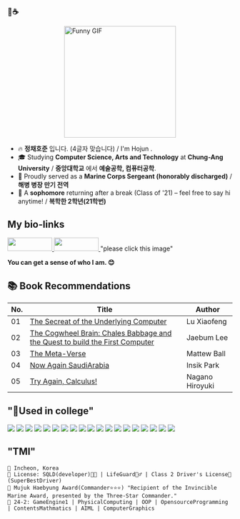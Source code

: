 ### 👋☕

<div style="display: flex; justify-content: center; align-items: center;">
  <img 
    src="https://i.giphy.com/media/v1.Y2lkPTc5MGI3NjExZmdpc2liNm5mb3pwM2pzYWlpaDNuazRuZm5ibWh5b2V6aWd0anhuZCZlcD12MV9pbnRlcm5hbF9naWZfYnlfaWQmY3Q9Zw/CTX0ivSQbI78A/giphy.gif" 
    alt="Funny GIF" 
    width="250" 
  />
</div>



- 🔥 **정채호준** 입니다. (4글자 맞습니다) / I'm Hojun .
- 🎓 Studying **Computer Science, Arts and Technology** at **Chung-Ang University** / **중앙대학교** 에서 **예술공학, 컴퓨터공학**.
- 🦅 Proudly served as a **Marine Corps Sergeant (honorably discharged)** / **해병 병장 만기 전역**
- 🌱 A **sophomore** returning after a break (Class of '21) – feel free to say hi anytime! / **복학한 2학년(21학번)**




## My bio-links
<span>

  <a href="https://www.instagram.com/ne_gr_za?utm_source=ig_web_button_share_sheet&igsh=ZDNlZDc0MzIxNw==">
    <img src="https://img.shields.io/badge/Instagram-E4405F?style=for-the-badge&logo=instagram&logoColor=white" width="100" height="30" />
  </a>
  <a href="https://youtu.be/L6sRyMrJoO0?si=-D_wMFLirR0-z0h0">
    <img 
      src="https://i.giphy.com/media/v1.Y2lkPTc5MGI3NjExc2wzYWR3Y3h5MWd6aHR2eGtvNXF5em0xdWUyYjZlcG5neXd5bXZvaiZlcD12MV9pbnRlcm5hbF9naWZfYnlfaWQmY3Q9Zw/SBz5WdRACsaqEEGRfl/giphy.gif" 
      width="100" height="30"
    /> 
  </a> "please click this image"
</span>






**You can get a sense of who I am. 😊**



## 📚 Book Recommendations

| No. | Title | Author |
|------|-------|----------|
| 01 | [The Secreat of the Underlying Computer](https://www.yes24.com/Product/Goods/125299750?pid=123487&cosemkid=go17107581468846387&utm_source=google_pc&utm_medium=cpc&utm_campaign=book_pc&utm_content=ys_240530_google_pc_cc_book_pc_12403%EB%8F%84%EC%84%9C&utm_term=%EC%BB%B4%ED%93%A8%ED%84%B0%EB%B0%91%EB%B0%94%EB%8B%A5%EC%9D%98%EB%B9%84%EB%B0%80&gad_source=1&gclid=CjwKCAiA9IC6BhA3EiwAsbltONxOWeqFMdzE0XgE2xvAhy51myI5i_TP6gSNbvuOPIlVh0JhSDKGbBoCr0cQAvD_BwE)  | Lu Xiaofeng |
| 02 | [The Cogwheel Brain: Chales Babbage and the Quest to build the First Computer](https://www.yes24.com/Product/Goods/25245406)  | Jaebum Lee |
| 03 | [The Meta-Verse](https://www.yes24.com/Product/Goods/119153901) | Mattew Ball |
| 04 | [Now Again SaudiArabia](https://www.yes24.com/Product/Goods/125297987) | Insik Park |
| 05 | [Try Again, Calculus!](https://www.yes24.com/Product/Goods/77126121) | Nagano Hiroyuki |




## "🤖Used in college"
<span>
  <img src="https://img.shields.io/badge/C%23-239120?style=for-the-badge&logo=c-sharp&logoColor=white"/>
  <img src="https://img.shields.io/badge/C%2B%2B-00599C?style=for-the-badge&logo=c%2B%2B&logoColor=white"/>
  <img src="https://img.shields.io/badge/Python-3776AB?style=for-the-badge&logo=python&logoColor=white"/>
  <img src="https://img.shields.io/badge/HTML5-E34F26?style=for-the-badge&logo=html5&logoColor=white"/>
  <img src="https://img.shields.io/badge/Unity-100000?style=for-the-badge&logo=unity&logoColor=white"/>
  <img src="https://img.shields.io/badge/MySQL-00000F?style=for-the-badge&logo=mysql&logoColor=white"/>
  <img src="https://img.shields.io/badge/npm-CB3837?style=for-the-badge&logo=npm&logoColor=white"/>
  <img src="https://img.shields.io/badge/Miro-050038?style=for-the-badge&logo=Miro&logoColor=white"/>
  <img src="https://img.shields.io/badge/GIT-E44C30?style=for-the-badge&logo=git&logoColor=white"/>
  <img src="https://img.shields.io/badge/powershell-5391FE?style=for-the-badge&logo=powershell&logoColor=white"/>
  <img src="https://img.shields.io/badge/-Arduino-00979D?style=for-the-badge&logo=Arduino&logoColor=white"/>
  <img src="https://img.shields.io/badge/Linux-FCC624?style=for-the-badge&logo=linux&logoColor=black"/>
  <img src="https://img.shields.io/badge/Netflix-E50914?style=for-the-badge&logo=netflix&logoColor=white"/>
  <img src="https://img.shields.io/badge/JSS-F7DF1E?style=for-the-badge&logo=JSS&logoColor=white"/>
  <img src="https://img.shields.io/badge/Burger King-D62300?style=for-the-badge&logo=Burger King&logoColor=white"/>
  <img src="https://img.shields.io/badge/Ethereum-3C3C3D?logo=ethereum&logoColor=fff&style=for-the-badge"/>
  <img src="https://img.shields.io/badge/Xrp-black?style=for-the-badge&logo=xrp&logoColor=white"/>
  <img src="https://img.shields.io/badge/Colab-F9AB00?style=for-the-badge&logo=googlecolab&color=525252"/>
  <img src="	https://img.shields.io/badge/.NET-5C2D91?style=for-the-badge&logo=.net&logoColor=white"/>
</span>

## "TMI"

```
📍 Incheon, Korea
💼 License: SQLD(developer)👨‍💻 | LifeGuard🏊‍♂️ | Class 2 Driver's License🚗(SuperBestDriver) 
🦾 Mujuk Haebyung Award(Commander⭐⭐⭐) "Recipient of the Invincible Marine Award, presented by the Three-Star Commander."
🎯 24-2: GameEngine1 | PhysicalComputing | OOP | OpensourceProgramming | ContentsMathmatics | AIML | ComputerGraphics
```





